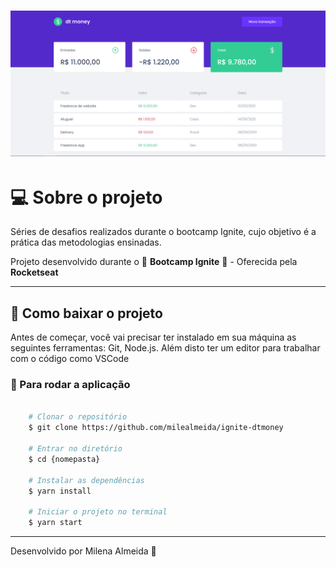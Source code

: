 <h1 align="center">
    <img src="./.github/printTela.png">
</h1>

# 💻 Sobre o projeto
Séries de desafios realizados durante o bootcamp Ignite, cujo objetivo é a prática das metodologias ensinadas.

Projeto desenvolvido durante o 🚀 **Bootcamp Ignite** 🚀 - Oferecida pela **Rocketseat**

---

## 🚨 Como baixar o projeto
Antes de começar, você vai precisar ter instalado em sua máquina as seguintes ferramentas: Git, Node.js. Além disto ter um editor para trabalhar com o código como VSCode

### 🏁 Para rodar a aplicação 

```bash

    # Clonar o repositório
    $ git clone https://github.com/milealmeida/ignite-dtmoney

    # Entrar no diretório
    $ cd {nomepasta}

    # Instalar as dependências
    $ yarn install

    # Iniciar o projeto no terminal
    $ yarn start

```

---
Desenvolvido por Milena Almeida 💙